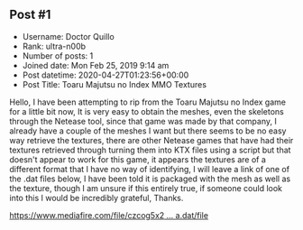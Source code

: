 ## Post #1
- Username: Doctor Quillo
- Rank: ultra-n00b
- Number of posts: 1
- Joined date: Mon Feb 25, 2019 9:14 am
- Post datetime: 2020-04-27T01:23:56+00:00
- Post Title: Toaru Majutsu no Index MMO Textures

Hello, I have been attempting to rip from the Toaru Majutsu no Index game for a little bit now, It is very easy to obtain the meshes, even the skeletons through the Netease tool, since that game was made by that company, I already have a couple of the meshes I want but there seems to be no easy way retrieve the textures, there are other Netease games that have had their textures retrieved through turning them into KTX files using a script but that doesn't appear to work for this game, it appears the textures are of a different format that I have no way of identifying, I will leave a link of one of the .dat files below, I have been told it is packaged with the mesh as well as the texture, though I am unsure if this entirely true, if someone could look into this I would be incredibly grateful, Thanks.

[https://www.mediafire.com/file/czcog5x2 ... a.dat/file](https://www.mediafire.com/file/czcog5x2caobc29/0000151a.dat/file)
